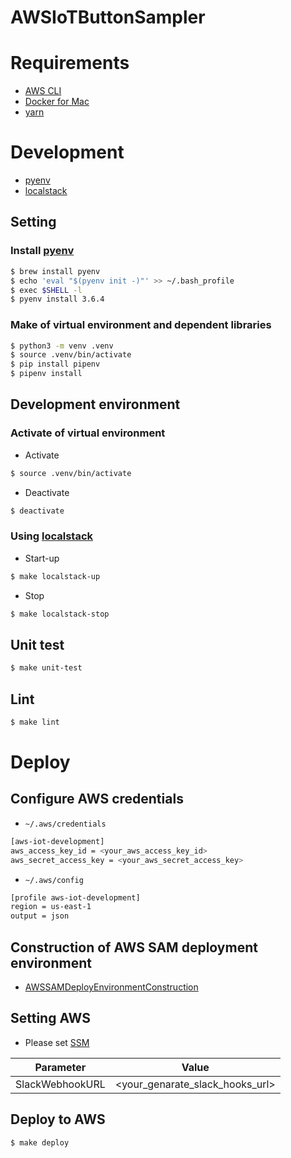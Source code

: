 AWSIoTButtonSampler
=======

# Requirements

- [AWS CLI](https://aws.amazon.com/cli/)
- [Docker for Mac](https://www.docker.com/docker-mac)
- [yarn](https://yarnpkg.com)

# Development

- [pyenv](https://github.com/pyenv/pyenv)
- [localstack](https://github.com/localstack/localstack)

## Setting

### Install [pyenv](https://github.com/pyenv/pyenv)

```bash
$ brew install pyenv
$ echo 'eval "$(pyenv init -)"' >> ~/.bash_profile
$ exec $SHELL -l
$ pyenv install 3.6.4
```

### Make of virtual environment and dependent libraries

```bash
$ python3 -m venv .venv
$ source .venv/bin/activate
$ pip install pipenv
$ pipenv install
```

## Development environment

### Activate of virtual environment

- Activate

```bash
$ source .venv/bin/activate
```

- Deactivate

```bash
$ deactivate
```

### Using [localstack](https://github.com/localstack/localstack)

- Start-up

```bash
$ make localstack-up
```

- Stop

```bash
$ make localstack-stop
```

## Unit test

```bash
$ make unit-test
```

## Lint

```bash
$ make lint
```

# Deploy

## Configure AWS credentials

- `~/.aws/credentials`

```bash
[aws-iot-development]
aws_access_key_id = <your_aws_access_key_id>
aws_secret_access_key = <your_aws_secret_access_key>
```

- `~/.aws/config`

```bash
[profile aws-iot-development]
region = us-east-1
output = json
```

## Construction of AWS SAM deployment environment

- [AWSSAMDeployEnvironmentConstruction](https://github.com/kongmingstrap/AWSSAMDeployEnvironmentConstruction)

## Setting AWS

- Please set [SSM](https://docs.aws.amazon.com/systems-manager/latest/userguide/systems-manager-paramstore.html)

| Parameter | Value |
| --- | --- |
| SlackWebhookURL | <your_genarate_slack_hooks_url> |

## Deploy to AWS

```bash
$ make deploy
```